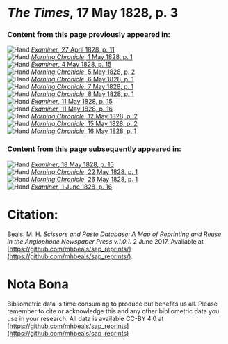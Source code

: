 # *The Times*, 17 May 1828, p. 3  
  
### Content from this page previously appeared in:  
![Hand](http://scissorsandpaste.net/wp-content/uploads/2017/06/smallhandpointer.png) [*Examiner*, 27 April 1828, p. 11](https://mhbeals.github.io/sap_html/Examiner/Examiner-27-April-1828-p-11)  
![Hand](http://scissorsandpaste.net/wp-content/uploads/2017/06/smallhandpointer.png) [*Morning Chronicle*, 1 May 1828, p. 1](https://mhbeals.github.io/sap_html/Morning-Chronicle/Morning-Chronicle-1-May-1828-p-1)  
![Hand](http://scissorsandpaste.net/wp-content/uploads/2017/06/smallhandpointer.png) [*Examiner*, 4 May 1828, p. 15](https://mhbeals.github.io/sap_html/Examiner/Examiner-4-May-1828-p-15)  
![Hand](http://scissorsandpaste.net/wp-content/uploads/2017/06/smallhandpointer.png) [*Morning Chronicle*, 5 May 1828, p. 2](https://mhbeals.github.io/sap_html/Morning-Chronicle/Morning-Chronicle-5-May-1828-p-2)  
![Hand](http://scissorsandpaste.net/wp-content/uploads/2017/06/smallhandpointer.png) [*Morning Chronicle*, 6 May 1828, p. 1](https://mhbeals.github.io/sap_html/Morning-Chronicle/Morning-Chronicle-6-May-1828-p-1)  
![Hand](http://scissorsandpaste.net/wp-content/uploads/2017/06/smallhandpointer.png) [*Morning Chronicle*, 7 May 1828, p. 1](https://mhbeals.github.io/sap_html/Morning-Chronicle/Morning-Chronicle-7-May-1828-p-1)  
![Hand](http://scissorsandpaste.net/wp-content/uploads/2017/06/smallhandpointer.png) [*Morning Chronicle*, 8 May 1828, p. 1](https://mhbeals.github.io/sap_html/Morning-Chronicle/Morning-Chronicle-8-May-1828-p-1)  
![Hand](http://scissorsandpaste.net/wp-content/uploads/2017/06/smallhandpointer.png) [*Examiner*, 11 May 1828, p. 15](https://mhbeals.github.io/sap_html/Examiner/Examiner-11-May-1828-p-15)  
![Hand](http://scissorsandpaste.net/wp-content/uploads/2017/06/smallhandpointer.png) [*Examiner*, 11 May 1828, p. 16](https://mhbeals.github.io/sap_html/Examiner/Examiner-11-May-1828-p-16)  
![Hand](http://scissorsandpaste.net/wp-content/uploads/2017/06/smallhandpointer.png) [*Morning Chronicle*, 12 May 1828, p. 2](https://mhbeals.github.io/sap_html/Morning-Chronicle/Morning-Chronicle-12-May-1828-p-2)  
![Hand](http://scissorsandpaste.net/wp-content/uploads/2017/06/smallhandpointer.png) [*Morning Chronicle*, 15 May 1828, p. 2](https://mhbeals.github.io/sap_html/Morning-Chronicle/Morning-Chronicle-15-May-1828-p-2)  
![Hand](http://scissorsandpaste.net/wp-content/uploads/2017/06/smallhandpointer.png) [*Morning Chronicle*, 16 May 1828, p. 1](https://mhbeals.github.io/sap_html/Morning-Chronicle/Morning-Chronicle-16-May-1828-p-1)  
  
### Content from this page subsequently appeared in:  
![Hand](http://scissorsandpaste.net/wp-content/uploads/2017/06/smallhandpointer.png) [*Examiner*, 18 May 1828, p. 16](https://mhbeals.github.io/sap_html/Examiner/Examiner-18-May-1828-p-16)  
![Hand](http://scissorsandpaste.net/wp-content/uploads/2017/06/smallhandpointer.png) [*Morning Chronicle*, 22 May 1828, p. 1](https://mhbeals.github.io/sap_html/Morning-Chronicle/Morning-Chronicle-22-May-1828-p-1)  
![Hand](http://scissorsandpaste.net/wp-content/uploads/2017/06/smallhandpointer.png) [*Morning Chronicle*, 26 May 1828, p. 1](https://mhbeals.github.io/sap_html/Morning-Chronicle/Morning-Chronicle-26-May-1828-p-1)  
![Hand](http://scissorsandpaste.net/wp-content/uploads/2017/06/smallhandpointer.png) [*Examiner*, 1 June 1828, p. 16](https://mhbeals.github.io/sap_html/Examiner/Examiner-1-June-1828-p-16)  


# Citation: 

Beals. M. H. *Scissors and Paste Database: A Map of Reprinting and Reuse in the Anglophone Newspaper Press v.1.0.1.* 2 June 2017. Available at [https://github.com/mhbeals/sap_reprints/](https://github.com/mhbeals/sap_reprints/). 

# Nota Bona

Bibliometric data is time consuming to produce but benefits us all. Please remember to cite or acknowledge this and any other bibliometric data you use in your research. All data is available CC-BY 4.0 at [https://github.com/mhbeals/sap_reprints](https://github.com/mhbeals/sap_reprints)